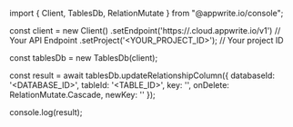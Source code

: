 import { Client, TablesDb, RelationMutate } from "@appwrite.io/console";

const client = new Client()
    .setEndpoint('https://<REGION>.cloud.appwrite.io/v1') // Your API Endpoint
    .setProject('<YOUR_PROJECT_ID>'); // Your project ID

const tablesDb = new TablesDb(client);

const result = await tablesDb.updateRelationshipColumn({
    databaseId: '<DATABASE_ID>',
    tableId: '<TABLE_ID>',
    key: '',
    onDelete: RelationMutate.Cascade,
    newKey: ''
});

console.log(result);
